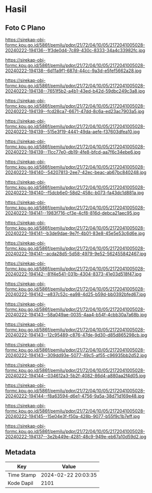 # Hasil

## Foto C Plano

https://sirekap-obj-formc.kpu.go.id/586f/pemilu/pdpr/21/72/04/10/05/2172041005028-20240222-194136--1f3de0d4-7c89-430c-8333-34a4c33982fc.jpg

https://sirekap-obj-formc.kpu.go.id/586f/pemilu/pdpr/21/72/04/10/05/2172041005028-20240222-194138--6d11a9f1-687d-44cc-9a3d-e5fef5662a28.jpg

https://sirekap-obj-formc.kpu.go.id/586f/pemilu/pdpr/21/72/04/10/05/2172041005028-20240222-194138--7651f5b2-a4b1-43ed-b42d-59dbc249c3a8.jpg

https://sirekap-obj-formc.kpu.go.id/586f/pemilu/pdpr/21/72/04/10/05/2172041005028-20240222-194139--fcd28ca7-6671-47dd-8c6a-ed23ac7903a5.jpg

https://sirekap-obj-formc.kpu.go.id/586f/pemilu/pdpr/21/72/04/10/05/2172041005028-20240222-194139--515e3f19-4441-49da-aefe-f37603dfea10.jpg

https://sirekap-obj-formc.kpu.go.id/586f/pemilu/pdpr/21/72/04/10/05/2172041005028-20240222-194139--11cc77e0-db19-4fe8-bfcd-aa7f6c34ebe6.jpg

https://sirekap-obj-formc.kpu.go.id/586f/pemilu/pdpr/21/72/04/10/05/2172041005028-20240222-194140--54207813-2ee7-42ec-beac-ab67bc840248.jpg

https://sirekap-obj-formc.kpu.go.id/586f/pemilu/pdpr/21/72/04/10/05/2172041005028-20240222-194140--f5dcb6e0-58d2-458c-b073-fa43dc1d881a.jpg

https://sirekap-obj-formc.kpu.go.id/586f/pemilu/pdpr/21/72/04/10/05/2172041005028-20240222-194141--1983f716-cf3e-4cf8-816d-debca21aec95.jpg

https://sirekap-obj-formc.kpu.go.id/586f/pemilu/pdpr/21/72/04/10/05/2172041005028-20240222-194141--b3de9dae-9e7f-4b01-83e8-45e5e53c6d6e.jpg

https://sirekap-obj-formc.kpu.go.id/586f/pemilu/pdpr/21/72/04/10/05/2172041005028-20240222-194141--acda28d5-5d58-4979-9e52-562455842467.jpg

https://sirekap-obj-formc.kpu.go.id/586f/pemilu/pdpr/21/72/04/10/05/2172041005028-20240222-194142--81f4e541-031b-4304-8373-41e03d518f47.jpg

https://sirekap-obj-formc.kpu.go.id/586f/pemilu/pdpr/21/72/04/10/05/2172041005028-20240222-194142--e837c52c-ea98-4d25-b59d-bb0392bfed67.jpg

https://sirekap-obj-formc.kpu.go.id/586f/pemilu/pdpr/21/72/04/10/05/2172041005028-20240222-194143--58a049ae-0035-4aa4-b54f-4cbb30a7a68b.jpg

https://sirekap-obj-formc.kpu.go.id/586f/pemilu/pdpr/21/72/04/10/05/2172041005028-20240222-194143--12c95489-c876-47de-9d30-d85d865298cb.jpg

https://sirekap-obj-formc.kpu.go.id/586f/pemilu/pdpr/21/72/04/10/05/2172041005028-20240222-194143--309dd93e-5077-49c5-af55-c96935bb2d52.jpg

https://sirekap-obj-formc.kpu.go.id/586f/pemilu/pdpr/21/72/04/10/05/2172041005028-20240222-194144--034612a3-5b2f-4082-86d4-a880aa2f4d05.jpg

https://sirekap-obj-formc.kpu.go.id/586f/pemilu/pdpr/21/72/04/10/05/2172041005028-20240222-194144--f8a63594-d6e1-4756-9a5a-38d71d169e48.jpg

https://sirekap-obj-formc.kpu.go.id/586f/pemilu/pdpr/21/72/04/10/05/2172041005028-20240222-194145--15e04e3f-f50a-428b-9077-b55f9c1b7eff.jpg

https://sirekap-obj-formc.kpu.go.id/586f/pemilu/pdpr/21/72/04/10/05/2172041005028-20240222-194137--3e2b449e-4281-48c9-949e-eb67a10d59d2.jpg


## Metadata

| Key        | Value               |
| ---------- | ------------------- |
| Time Stamp | 2024-02-22 20:03:35 |
| Kode Dapil | 2101                |



